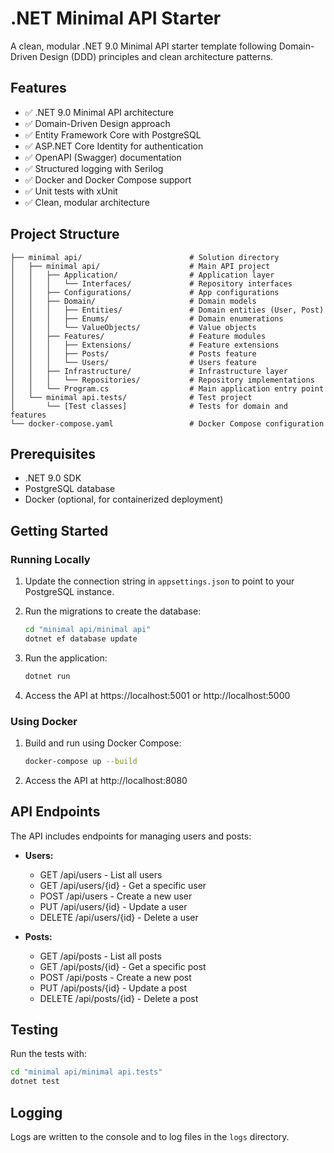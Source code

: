 # .NET Minimal API Starter

A clean, modular .NET 9.0 Minimal API starter template following Domain-Driven Design (DDD) principles and clean architecture patterns.

## Features

- ✅ .NET 9.0 Minimal API architecture
- ✅ Domain-Driven Design approach
- ✅ Entity Framework Core with PostgreSQL
- ✅ ASP.NET Core Identity for authentication
- ✅ OpenAPI (Swagger) documentation
- ✅ Structured logging with Serilog
- ✅ Docker and Docker Compose support
- ✅ Unit tests with xUnit
- ✅ Clean, modular architecture

## Project Structure

```
├── minimal api/                        # Solution directory
│   ├── minimal api/                    # Main API project
│   │   ├── Application/                # Application layer
│   │   │   └── Interfaces/             # Repository interfaces
│   │   ├── Configurations/             # App configurations
│   │   ├── Domain/                     # Domain models
│   │   │   ├── Entities/               # Domain entities (User, Post)
│   │   │   ├── Enums/                  # Domain enumerations
│   │   │   └── ValueObjects/           # Value objects
│   │   ├── Features/                   # Feature modules
│   │   │   ├── Extensions/             # Feature extensions
│   │   │   ├── Posts/                  # Posts feature
│   │   │   └── Users/                  # Users feature
│   │   ├── Infrastructure/             # Infrastructure layer
│   │   │   └── Repositories/           # Repository implementations
│   │   └── Program.cs                  # Main application entry point
│   └── minimal api.tests/              # Test project
│       └── [Test classes]              # Tests for domain and features
└── docker-compose.yaml                 # Docker Compose configuration
```

## Prerequisites

- .NET 9.0 SDK
- PostgreSQL database
- Docker (optional, for containerized deployment)

## Getting Started

### Running Locally

1. Update the connection string in `appsettings.json` to point to your PostgreSQL instance.

2. Run the migrations to create the database:
   ```bash
   cd "minimal api/minimal api"
   dotnet ef database update
   ```

3. Run the application:
   ```bash
   dotnet run
   ```

4. Access the API at https://localhost:5001 or http://localhost:5000

### Using Docker

1. Build and run using Docker Compose:
   ```bash
   docker-compose up --build
   ```

2. Access the API at http://localhost:8080

## API Endpoints

The API includes endpoints for managing users and posts:

- **Users:**
  - GET /api/users - List all users
  - GET /api/users/{id} - Get a specific user
  - POST /api/users - Create a new user
  - PUT /api/users/{id} - Update a user
  - DELETE /api/users/{id} - Delete a user

- **Posts:**
  - GET /api/posts - List all posts
  - GET /api/posts/{id} - Get a specific post
  - POST /api/posts - Create a new post
  - PUT /api/posts/{id} - Update a post
  - DELETE /api/posts/{id} - Delete a post

## Testing

Run the tests with:

```bash
cd "minimal api/minimal api.tests"
dotnet test
```

## Logging

Logs are written to the console and to log files in the `logs` directory.
